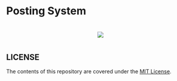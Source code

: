 # Posting System

<h1 align="center">
    <img src="https://media.giphy.com/media/EIiJp9cQ3GeEU/giphy.gif" />
<h1>

<!-- ## OBJECTIVES

## DEPENDENCIES

## REFERENCES -->

## LICENSE

The contents of this repository are covered under the [MIT License](LICENSE).
